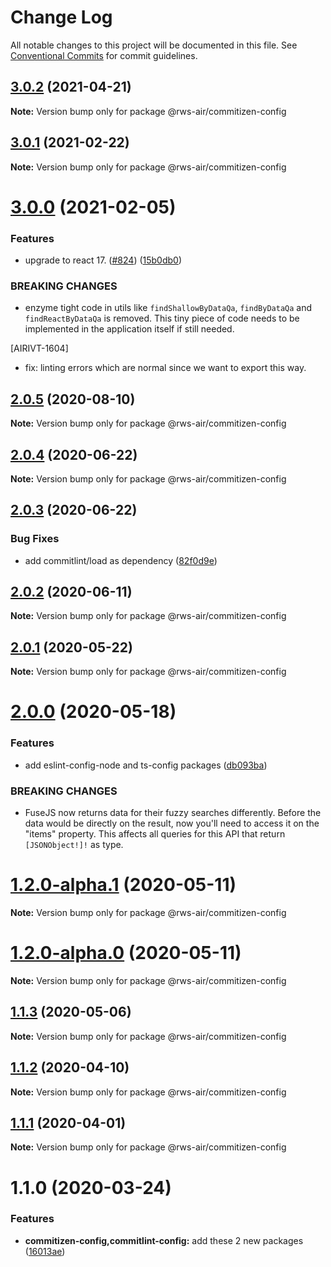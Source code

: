 # Change Log

All notable changes to this project will be documented in this file.
See [Conventional Commits](https://conventionalcommits.org) for commit guidelines.

## [3.0.2](https://github.com/RWS-NL/air-node-packages/compare/@rws-air/commitizen-config@3.0.1...@rws-air/commitizen-config@3.0.2) (2021-04-21)

**Note:** Version bump only for package @rws-air/commitizen-config





## [3.0.1](https://github.com/RWS-NL/air-node-packages/compare/@rws-air/commitizen-config@3.0.0...@rws-air/commitizen-config@3.0.1) (2021-02-22)

**Note:** Version bump only for package @rws-air/commitizen-config





# [3.0.0](https://github.com/RWS-NL/air-node-packages/compare/@rws-air/commitizen-config@2.0.5...@rws-air/commitizen-config@3.0.0) (2021-02-05)


### Features

* upgrade to react 17. ([#824](https://github.com/RWS-NL/air-node-packages/issues/824)) ([15b0db0](https://github.com/RWS-NL/air-node-packages/commit/15b0db0870307f43d4c9d8d1975a919955b087f1))


### BREAKING CHANGES

* enzyme tight code in utils like `findShallowByDataQa`, `findByDataQa` and  `findReactByDataQa` is removed.
This tiny piece of code needs to be implemented in the application itself if still needed.

[AIRIVT-1604]

* fix: linting errors which are normal since we want to export this way.





## [2.0.5](https://github.com/RWS-NL/air-node-packages/compare/@rws-air/commitizen-config@2.0.4...@rws-air/commitizen-config@2.0.5) (2020-08-10)

**Note:** Version bump only for package @rws-air/commitizen-config





## [2.0.4](https://github.com/RWS-NL/air-node-packages/compare/@rws-air/commitizen-config@2.0.3...@rws-air/commitizen-config@2.0.4) (2020-06-22)

**Note:** Version bump only for package @rws-air/commitizen-config





## [2.0.3](https://github.com/RWS-NL/air-node-packages/compare/@rws-air/commitizen-config@2.0.2...@rws-air/commitizen-config@2.0.3) (2020-06-22)


### Bug Fixes

* add commitlint/load as dependency ([82f0d9e](https://github.com/RWS-NL/air-node-packages/commit/82f0d9e5f481a839cd35590ba5a632f4731d283a))





## [2.0.2](https://github.com/RWS-NL/air-node-packages/compare/@rws-air/commitizen-config@2.0.1...@rws-air/commitizen-config@2.0.2) (2020-06-11)

**Note:** Version bump only for package @rws-air/commitizen-config





## [2.0.1](https://github.com/RWS-NL/air-node-packages/compare/@rws-air/commitizen-config@2.0.0...@rws-air/commitizen-config@2.0.1) (2020-05-22)

**Note:** Version bump only for package @rws-air/commitizen-config





# [2.0.0](https://github.com/RWS-NL/air-node-packages/compare/@rws-air/commitizen-config@1.2.0-alpha.1...@rws-air/commitizen-config@2.0.0) (2020-05-18)


### Features

* add eslint-config-node and ts-config packages ([db093ba](https://github.com/RWS-NL/air-node-packages/commit/db093ba39bab3c6b97a689017b9a7f41d6422fde))


### BREAKING CHANGES

* FuseJS now returns data for their fuzzy searches
differently. Before the data would be directly on the result, now you'll
need to access it on the "items" property. This affects all queries for
this API that return `[JSONObject!]!` as type.





# [1.2.0-alpha.1](https://github.com/RWS-NL/air-node-packages/compare/@rws-air/commitizen-config@1.2.0-alpha.0...@rws-air/commitizen-config@1.2.0-alpha.1) (2020-05-11)

**Note:** Version bump only for package @rws-air/commitizen-config





# [1.2.0-alpha.0](https://github.com/RWS-NL/air-node-packages/compare/@rws-air/commitizen-config@1.1.3...@rws-air/commitizen-config@1.2.0-alpha.0) (2020-05-11)

**Note:** Version bump only for package @rws-air/commitizen-config





## [1.1.3](https://github.com/RWS-NL/air-node-packages/compare/@rws-air/commitizen-config@1.1.2...@rws-air/commitizen-config@1.1.3) (2020-05-06)

**Note:** Version bump only for package @rws-air/commitizen-config





## [1.1.2](https://github.com/RWS-NL/air-node-packages/compare/@rws-air/commitizen-config@1.1.1...@rws-air/commitizen-config@1.1.2) (2020-04-10)

**Note:** Version bump only for package @rws-air/commitizen-config

## [1.1.1](https://github.com/RWS-NL/air-node-packages/compare/@rws-air/commitizen-config@1.1.0...@rws-air/commitizen-config@1.1.1) (2020-04-01)

**Note:** Version bump only for package @rws-air/commitizen-config

# 1.1.0 (2020-03-24)

### Features

- **commitizen-config,commitlint-config:** add these 2 new packages ([16013ae](https://github.com/RWS-NL/air-node-packages/commit/16013aefedc5a20c5a0fa0a77ca11ce232b980ad))
